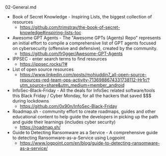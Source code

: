 02-General.md
- Book of Secret Knowledge - Inspiring Lists, the biggest collection of resources
  - https://github.com/trimstray/the-book-of-secret-knowledge#inspiring-lists-toc
- Awesome GPT Agents - The "Awesome GPTs (Agents) Repo" represents an initial effort to compile a comprehensive list of GPT agents focused on cybersecurity (offensive and defensive), created by the community.
  - https://github.com/fr0gger/Awesome-GPT-Agents
- IPPSEC - enter search terms to find resources
  - https://ippsec.rocks/?#
- List of open source resources
  - https://www.linkedin.com/posts/mohiuddin7_all-open-source-resources-red-team-ops-activity-7136988674331738112-Hr1r/?utm_source=share&utm_medium=member_android
- InfoSec-Black-Friday - All the deals for InfoSec related software/tools this Black Friday / Cyber Monday, for all the hackers that saved $$$ during lockdowns
  - https://github.com/0x90n/InfoSec-Black-Friday
- Roadmap.sh - community effort to create roadmaps, guides and other educational content to help guide the developers in picking up the path and guide their learnings (includes cyber security)
  - https://roadmap.sh/
- Guide to Detecting Ransomware as a Service - A comprehensive guide to detecting Ransomware-as-a-Service using Logpoint
  - https://www.logpoint.com/en/blog/guide-to-detecting-ransomware-as-a-service/

